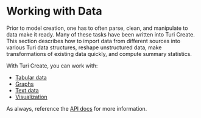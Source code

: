 # Working with Data

Prior to model creation, one has to often parse, clean, and manipulate
to data make it ready. Many of these tasks have been written into Turi
Create. This section describes how to import data from different sources
into various Turi data structures, reshape unstructured data, make
transformations of existing data quickly, and compute summary
statistics.

With Turi Create, you can work with:
- [Tabular data](sframe-intro.md)
- [Graphs](../sgraph/sgraph.md)
- [Text data](../text/analysis.md)
- [Visualization](../vis/introduction.md)

As always, reference the [API
docs](https://apple.github.io/turicreate/docs/api/turicreate.data_structures.html)
for more information.


